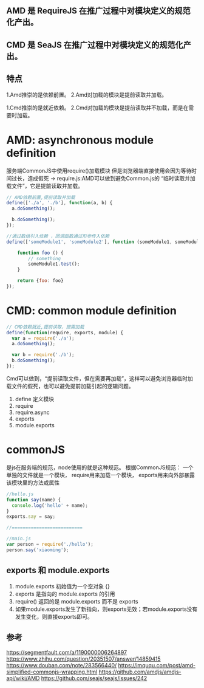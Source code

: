 ## AMD 是 RequireJS 在推广过程中对模块定义的规范化产出。
## CMD 是 SeaJS 在推广过程中对模块定义的规范化产出。

## 特点
1.Amd推崇的是依赖前置。
2.Amd对加载的模块是提前读取并加载。

1.Cmd推崇的是就近依赖。
2.Cmd对加载的模块是提前读取并不加载，而是在需要时加载。


# AMD: asynchronous module definition
服务端CommonJS中使用require()加载模块
但是浏览器端直接使用会因为等待时间过长，造成假死
-> require.js:AMD可以做到避免Common.js的 “临时读取并加载文件”，它是提前读取并加载。

```js
// AMD依赖前置,提前读取并加载
define(['./a', './b'], function(a, b) {
  a.doSomething();

  b.doSomething();
});
```

```js
//通过数组引入依赖 ，回调函数通过形参传入依赖 
define(['someModule1', 'someModule2'], function (someModule1, someModule2) { 

    function foo () { 
        // something 
        someModule1.test(); 
    } 

    return {foo: foo} 
}); 
```

# CMD: common module definition

```js
// CMD依赖就近,提前读取，按需加载
define(function(require, exports, module) {
  var a = require('./a');
  a.doSomething();

  var b = require('./b');
  b.doSomething();
});
```


Cmd可以做到，“提前读取文件，但在需要再加载”，这样可以避免浏览器临时加载文件的假死，也可以避免提前加载引起的逻辑问题。

1. define 定义模块
2. require
3. require.async
4. exports
5. module.exports

# commonJS
是js在服务端的规范，node使用的就是这种规范。
根据CommonJS规范：
一个单独的文件就是一个模块，
require用来加载一个模块，
exports用来向外部暴露该模块里的方法或属性

```js
//hello.js
function say(name) {
  console.log('hello' + name);
}
exports.say = say;

//==========================

//main.js
var person = require('./hello');
person.say('xiaoming');
```

## exports 和 module.exports
1. module.exports 初始值为一个空对象 {}
2. exports 是指向的 module.exports 的引用
3. require() 返回的是 module.exports 而不是 exports
4. 如果module.exports发生了新指向，则exports无效；若module.exports没有发生变化，则直接exports即可。


## 参考
https://segmentfault.com/a/1190000006264897
https://www.zhihu.com/question/20351507/answer/14859415
https://www.douban.com/note/283566440/
https://imququ.com/post/amd-simplified-commonjs-wrapping.html
https://github.com/amdjs/amdjs-api/wiki/AMD
https://github.com/seajs/seajs/issues/242